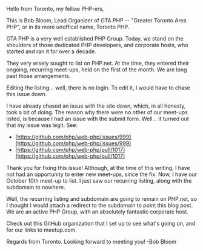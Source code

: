 Hello from Toronto, my fellow PHP-ers,

This is Bob Bloom, Lead Organizer of GTA PHP -- "Greater Toronto Area PHP", or in its more unoffical name, Toronto PHP. 

GTA PHP is a very well established PHP Group. Today, we stand on the shoulders of those dedicated PHP developers, and corporate hosts, who started and ran it for over a decade. 

They very wisely sought to list on PHP.net. At the time, they entered their ongoing, recurring meet-ups, held on the first of the month. We are long past those arrangements. 

Editing the listing... well, there is no login. To edit it, I would have to chase this issue down. 

I have already chased an issue with the site down, which, in all honesty, took a bit of doing. The reason why there were no other of our meet-ups listed, is because I had an issue with the submit form. Well... it turned out that my issue was legit. See:

- [https://github.com/php/web-php/issues/999](https://github.com/php/web-php/issues/999)
- [https://github.com/php/web-php/pull/1017](https://github.com/php/web-php/pull/1017)

Thank you for fixing this issue! Although, at the time of this writing, I have not had an opportunity to enter new meet-ups, since the fix. Now, I have our October 10th meet-up to list. I just saw our recurring listing, along with the subdomain to nowhere. 

Well, the recurring listing and subdomain are going to remain on PHP.net, so I thought I would attach a redirect to the subdomain to point this blog post. We are an active PHP Group, with an absolutely fantastic corporate host. 

Check out this GitHub organization that I set up to see what's going on, and for our links to meetup.com.

Regards from Toronto. Looking forward to meeting you!
-Bob Bloom

